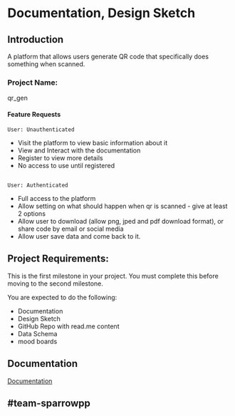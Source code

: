 
# Documentation, Design Sketch

## Introduction
A platform that allows users generate QR code that specifically does something when scanned. 

### Project Name:
qr_gen

#### Feature Requests

    User: Unauthenticated
- Visit the platform to view basic information about it
- View and Interact with the documentation
- Register to view more details
- No access to use until registered
## 

    User: Authenticated

- Full access to the platform
- Allow setting on what should happen when qr is scanned - give at least 2 options
- Allow user to download (allow png, jped and pdf download format), or share code by email or social media
- Allow user save data and come back to it. 


## Project Requirements:
This is the first milestone in your project. You must complete this before moving to the second milestone. 

You are expected to do the following: 

- Documentation 
- Design Sketch 
- GitHub Repo with read.me content 
- Data Schema
- mood boards


## Documentation

[Documentation](https://googledrive.com)

## #team-sparrowpp


